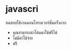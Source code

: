 # javascri
ทดสอบใช้งานคอนโทรลเวอร์ชั่นครั้งเเรก

* คุณสามารถนำโค้ดมาใช้ฟรีได้
* ไม่มีค่าใช้จ่าย
* ฟรี
